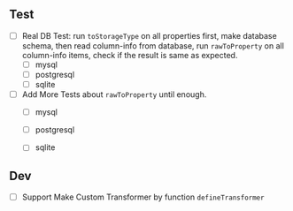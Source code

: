 ## Test

- [ ] Real DB Test: run `toStorageType` on all properties first, make database schema, then read column-info from database, run `rawToProperty` on all column-info items, check if the result is same as expected.
    - [ ] mysql
    - [ ] postgresql
    - [ ] sqlite
- [ ] Add More Tests about `rawToProperty` until enough.
    - [ ] mysql
    - [ ] postgresql
    - [ ] sqlite


## Dev

- [ ] Support Make Custom Transformer by function `defineTransformer`